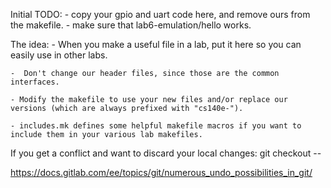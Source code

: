 Initial TODO: 
	- copy your gpio and uart code here, and remove ours from the makefile.
	- make sure that lab6-emulation/hello works.

The idea:
	- When you make a useful file in a lab, put it here so you can 
	easily use in other labs.

	-  Don't change our header files, since those are the common interfaces.

	- Modify the makefile to use your new files and/or replace our
	versions (which are always prefixed with "cs140e-").

	- includes.mk defines some helpful makefile macros if you want to 
	include them in your various lab makefiles.

If you get a conflict and want to discard your local changes:
 git checkout -- <file>

  https://docs.gitlab.com/ee/topics/git/numerous_undo_possibilities_in_git/
